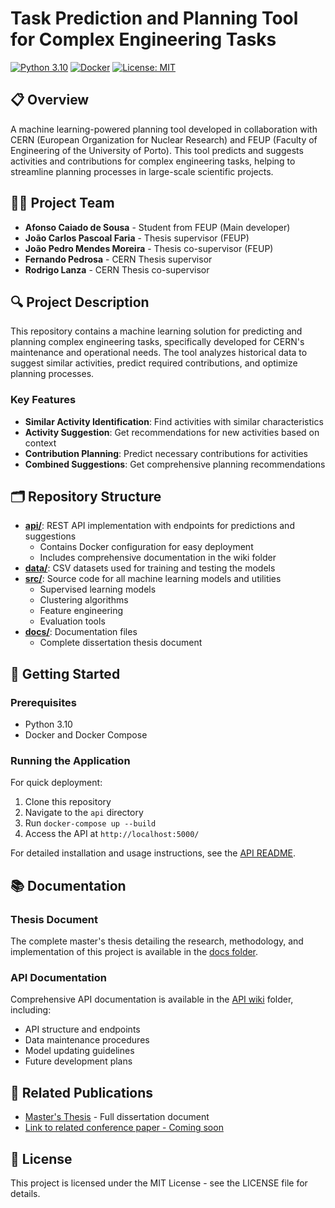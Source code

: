 # Task Prediction and Planning Tool for Complex Engineering Tasks

[![Python 3.10](https://img.shields.io/badge/python-3.10-blue.svg)](https://www.python.org/downloads/release/python-3100/)
[![Docker](https://img.shields.io/badge/docker-supported-brightgreen.svg)](https://www.docker.com/)
[![License: MIT](https://img.shields.io/badge/License-MIT-yellow.svg)](https://opensource.org/licenses/MIT)

## 📋 Overview

A machine learning-powered planning tool developed in collaboration with CERN (European Organization for Nuclear Research) and FEUP (Faculty of Engineering of the University of Porto). This tool predicts and suggests activities and contributions for complex engineering tasks, helping to streamline planning processes in large-scale scientific projects.

## 🧑‍💻 Project Team

- **Afonso Caiado de Sousa** - Student from FEUP (Main developer)
- **João Carlos Pascoal Faria** - Thesis supervisor (FEUP)
- **João Pedro Mendes Moreira** - Thesis co-supervisor (FEUP)
- **Fernando Pedrosa** - CERN Thesis supervisor
- **Rodrigo Lanza** - CERN Thesis co-supervisor

## 🔍 Project Description

This repository contains a machine learning solution for predicting and planning complex engineering tasks, specifically developed for CERN's maintenance and operational needs. The tool analyzes historical data to suggest similar activities, predict required contributions, and optimize planning processes.

### Key Features

- **Similar Activity Identification**: Find activities with similar characteristics
- **Activity Suggestion**: Get recommendations for new activities based on context
- **Contribution Planning**: Predict necessary contributions for activities
- **Combined Suggestions**: Get comprehensive planning recommendations

## 🗂️ Repository Structure

- **[api/](api/)**: REST API implementation with endpoints for predictions and suggestions
  - Contains Docker configuration for easy deployment
  - Includes comprehensive documentation in the wiki folder
- **[data/](data/)**: CSV datasets used for training and testing the models
- **[src/](src/)**: Source code for all machine learning models and utilities
  - Supervised learning models
  - Clustering algorithms
  - Feature engineering
  - Evaluation tools
- **[docs/](docs/)**: Documentation files
  - Complete dissertation thesis document

## 🚀 Getting Started

### Prerequisites

- Python 3.10
- Docker and Docker Compose

### Running the Application

For quick deployment:

1. Clone this repository
2. Navigate to the `api` directory
3. Run `docker-compose up --build`
4. Access the API at `http://localhost:5000/`

For detailed installation and usage instructions, see the [API README](api/README.md).

## 📚 Documentation

### Thesis Document

The complete master's thesis detailing the research, methodology, and implementation of this project is available in the [docs folder](docs/Dissertation-Afonso-Sousa.pdf).

### API Documentation

Comprehensive API documentation is available in the [API wiki](api/wiki/) folder, including:

- API structure and endpoints
- Data maintenance procedures
- Model updating guidelines
- Future development plans

## 🔗 Related Publications

- [Master's Thesis](docs/Dissertation-Afonso-Sousa.pdf) - Full dissertation document
- [Link to related conference paper - Coming soon](#)

## 📄 License

This project is licensed under the MIT License - see the LICENSE file for details.